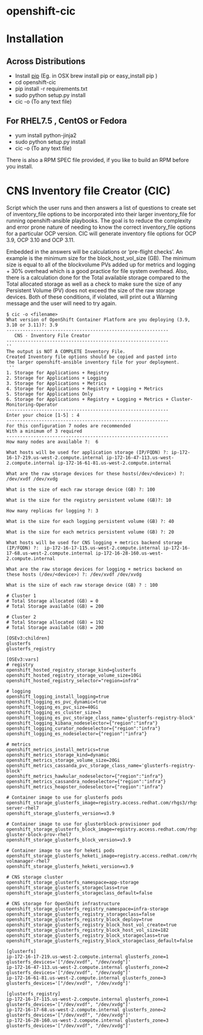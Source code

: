 # openshift-cic

# Installation

Across Distributions
--------------------
- Install [pip](https://pip.pypa.io/en/stable/installing/)
	 (Eg. in OSX brew install pip or easy_install pip )
- cd openshift-cic
- pip install -r requirements.txt
- sudo python setup.py install
- cic -o <outputfile> (To any text file)

For RHEL7.5 , CentOS or Fedora
------------------------------
- yum install python-jinja2
- sudo python setup.py install
- cic -o <outputfile> (To any text file)

There is also a RPM SPEC file provided, if you like to build an RPM before you install.   

# CNS Inventory file Creator (CIC)

Script which the user runs and then answers a list of questions to create set of inventory_file options to be incorporated into their larger inventory_file for running openshift-ansible playbooks. The goal is to reduce the complexity and error prone nature of needing to know the correct inventory_file options for a particular OCP version. CIC will generate inventory file options for OCP 3.9, OCP 3.10 and OCP 3.11.

Embedded in the answers will be calculations or ‘pre-flight checks’. An example is the minimum size for the block_host_vol_size (GB). The minimum size is equal to all of the blockvolume PVs added up for metrics and logging + 30% overhead which is a good practice for file system overhead. Also, there is a calculation done for the Total available storage compared to the Total allocated storage as well as a check to make sure the size of any Persistent Volume (PV) does not exceed the size of the raw storage devices. Both of these conditions, if violated, will print out a Warning message and the user will need to try again.
```
$ cic -o <filename>
What version of OpenShift Container Platform are you deploying (3.9, 3.10 or 3.11)?: 3.9
------------------------------------------------------------
   CNS - Inventory File Creator
------------------------------------------------------------
'' 
The output is NOT A COMPLETE Inventory File.
Created Inventory file options should be copied and pasted into
the larger openshift-ansible inventory file for your deployment.
 ''
1. Storage for Applications + Registry 
2. Storage for Applications + Logging
3. Storage for Applications + Metrics 
4. Storage for Applications + Registry + Logging + Metrics
5. Storage for Applications Only
6. Storage for Applications + Registry + Logging + Metrics + Cluster-Monitoring-Operator
------------------------------------------------------------
Enter your choice [1-5] : 4
------------------------------------------------------------
For this configuration 7 nodes are recommended
With a minimum of 3 required 
------------------------------------------------------------
How many nodes are available ?:  6

What hosts will be used for application storage (IP/FQDN) ?: ip-172-16-17-219.us-west-2.compute.internal ip-172-16-47-113.us-west-2.compute.internal ip-172-16-61-81.us-west-2.compute.internal

What are the raw storage devices for these hosts(/dev/<device>) ?: /dev/xvdf /dev/xvdg

What is the size of each raw storage device (GB) ?: 100

What is the size for the registry persistent volume (GB)?: 10

How many replicas for logging ?: 3

What is the size for each logging persistent volume (GB) ?: 40

What is the size for each metrics persistent volume (GB) ?: 20

What hosts will be used for CNS logging + metrics backend storage  (IP/FQDN) ?:  ip-172-16-17-115.us-west-2.compute.internal ip-172-16-17-68.us-west-2.compute.internal ip-172-16-28-160.us-west-2.compute.internal

What are the raw storage devices for logging + metrics backend on these hosts (/dev/<device>) ?: /dev/xvdf /dev/xvdg

What is the size of each raw storage device (GB) ? : 100

# Cluster 1
# Total Storage allocated (GB) = 0
# Total Storage available (GB) = 200
   
# Cluster 2
# Total Storage allocated (GB) = 192
# Total Storage available (GB) = 200

[OSEv3:children]
glusterfs
glusterfs_registry
   
[OSEv3:vars]
# registry
openshift_hosted_registry_storage_kind=glusterfs
openshift_hosted_registry_storage_volume_size=10Gi
openshift_hosted_registry_selector="region=infra"
   
# logging
openshift_logging_install_logging=true
openshift_logging_es_pvc_dynamic=true 
openshift_logging_es_pvc_size=40Gi
openshift_logging_es_cluster_size=3
openshift_logging_es_pvc_storage_class_name='glusterfs-registry-block'
openshift_logging_kibana_nodeselector={"region":"infra"}
openshift_logging_curator_nodeselector={"region":"infra"}
openshift_logging_es_nodeselector={"region":"infra"}
  
# metrics
openshift_metrics_install_metrics=true 
openshift_metrics_storage_kind=dynamic
openshift_metrics_storage_volume_size=20Gi
openshift_metrics_cassanda_pvc_storage_class_name='glusterfs-registry-block'
openshift_metrics_hawkular_nodeselector={"region":"infra"}
openshift_metrics_cassandra_nodeselector={"region":"infra"}
openshift_metrics_heapster_nodeselector={"region":"infra"}
   
# Container image to use for glusterfs pods
openshift_storage_glusterfs_image=registry.access.redhat.com/rhgs3/rhgs-server-rhel7
openshift_storage_glusterfs_version=v3.9
  
# Container image to use for glusterblock-provisioner pod
openshift_storage_glusterfs_block_image=registry.access.redhat.com/rhgs3/rhgs-gluster-block-prov-rhel7
openshift_storage_glusterfs_block_version=v3.9
  
# Container image to use for heketi pods
openshift_storage_glusterfs_heketi_image=registry.access.redhat.com/rhgs3/rhgs-volmanager-rhel7
openshift_storage_glusterfs_heketi_version=v3.9
    
# CNS storage cluster
openshift_storage_glusterfs_namespace=app-storage
openshift_storage_glusterfs_storageclass=true
openshift_storage_glusterfs_storageclass_default=false
  
# CNS storage for OpenShift infrastructure
openshift_storage_glusterfs_registry_namespace=infra-storage
openshift_storage_glusterfs_registry_storageclass=false
openshift_storage_glusterfs_registry_block_deploy=true
openshift_storage_glusterfs_registry_block_host_vol_create=true
openshift_storage_glusterfs_registry_block_host_vol_size=182
openshift_storage_glusterfs_registry_block_storageclass=true
openshift_storage_glusterfs_registry_block_storageclass_default=false
   
[glusterfs]
ip-172-16-17-219.us-west-2.compute.internal glusterfs_zone=1 glusterfs_devices='["/dev/xvdf", "/dev/xvdg"]'
ip-172-16-47-113.us-west-2.compute.internal glusterfs_zone=2 glusterfs_devices='["/dev/xvdf", "/dev/xvdg"]'
ip-172-16-61-81.us-west-2.compute.internal glusterfs_zone=3 glusterfs_devices='["/dev/xvdf", "/dev/xvdg"]'
  
[glusterfs_registry]
ip-172-16-17-115.us-west-2.compute.internal glusterfs_zone=1 glusterfs_devices='["/dev/xvdf", "/dev/xvdg"]'
ip-172-16-17-68.us-west-2.compute.internal glusterfs_zone=2 glusterfs_devices='["/dev/xvdf", "/dev/xvdg"]'
ip-172-16-28-160.us-west-2.compute.internal glusterfs_zone=3 glusterfs_devices='["/dev/xvdf", "/dev/xvdg"]'

```   
